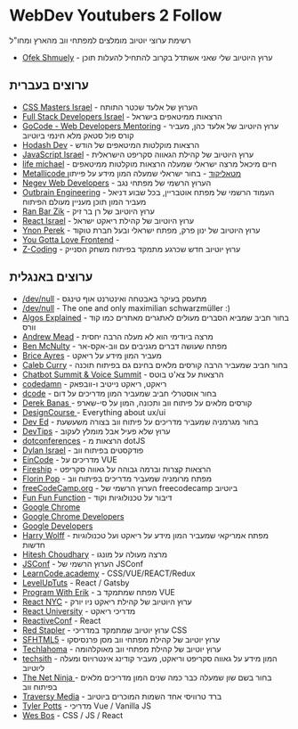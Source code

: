 # WebDev Youtubers 2 Follow

רשימת ערוצי יוטיוב מומלצים למפתחי ווב מהארץ ומחו"ל
* [Ofek Shmuely](https://www.youtube.com/channel/UCwNaFzCI9CpR0SObQe-dILg/videos) - ערוץ היוטיוב שלי שאני אשתדל בקרוב להתחיל להעלות תוכן

## ערוצים בעברית

* [CSS Masters Israel](https://www.youtube.com/channel/UCTJv3MtKko-T3gDGn5XFyPA/videos) - הערוץ של אלעד שכטר התותח
* [Full Stack Developers Israel](https://www.youtube.com/channel/UCV7lV9Lq2sc7t0QEKS4xH7A/videos) - הרצאות ממיטאפים בישראל
* [GoCode - Web Developers Mentoring](https://www.youtube.com/channel/UCIld0affiSkmp-KkEit3S_w/videos) - ערוץ היוטיוב של אלעד כהן, מעביר קורס פול סטאק מלא חינמי ביוטיוב
* [Hodash Dev](https://www.youtube.com/channel/UCRxPTwnAxtowaaHLwtjcKOQ/videos) - הרצאות מוקלטות המיטאפים של הודש 
* [JavaScript Israel](https://www.youtube.com/channel/UCyUEQd6gp05bO9FfMP4pz2g/videos) - ערוץ היוטיוב של קהילת הגאווה סקריפט הישראלית
* [life michael](https://www.youtube.com/channel/UCEE7YrcJBl-sOxRsqJ99rfQ/videos) - חיים מיכאל מרצה ישראלי שמעלה הרצאות מוקלטות ממיטאפים
* [Metallicode מטאליקוד](https://www.youtube.com/channel/UCgF28qGPeu_Tdfq0vTIMW8w/videos) - בחור ישראלי שמעלה המון מידע על פייתון
* [Negev Web Developers](https://www.youtube.com/channel/UCeb23koM86s-w9534jdRxIQ/videos) - הערוץ הרשמי של מפתחי נגב
* [Outbrain Engineering](https://www.youtube.com/channel/UCJLORR2uJglrKm-JlKV-rJA/videos) - העמוד הרשמי של מפתח אוטבריין, בכל שבוע דניאל מעביר המון תוכן מעניין מעולם הפיתוח
* [Ran Bar Zik](https://www.youtube.com/channel/UCxPN-JU3DsKwDgn5sTetNUQ/videos) - ערוץ היוטיוב של רן בר זיק
* [React Israel](https://www.youtube.com/channel/UC7AkWgJFP_hBoU0M7_n0prQ/videos) - ערוץ היוטיוב של קהילת ריאקט ישראל
* [Ynon Perek](youtube.com/channel/UCMgmeSgiQrVkYdJwl2aNe7Q/videos) - ערוץ היוטיוב של ינון פרק, מפתח ישראלי ובעל חברת טוקוד
* [You Gotta Love Frontend](https://www.youtube.com/channel/UCU-fOxx_kT5OARG0KiksiCA/videos) -
* [Z-Coding](https://www.youtube.com/channel/UCGiZAn_r1mg4W9F4NkiszKQ/videos) - ערוץ יוטיוב חדש שכרגע מתמקד בפיתוח משחק הסנייק



## ערוצים באנגלית

* [/dev/null](https://www.youtube.com/channel/UCGISJ8ZHkmIv1CaoHovK-Xw/videos) - מתעסק בעיקר באבטחה ואינטרנט אוף טינגס
* [/dev/null](https://www.youtube.com/channel/UCGISJ8ZHkmIv1CaoHovK-Xw/videos) - The one and only maximilian schwarzmüller :)
* [Algos Explained](https://www.youtube.com/channel/UCwsRKWt23kxOL1Fb73i0uUg/videos) - בחור חביב שמביא הסברים מעולים לאתגרים מאתרים כמו קוד וורס
* [Andrew Mead](https://www.youtube.com/channel/UCScXYvmDD7hyFVX6X5ZwE_Q/videos) - מרצה ביודימי הוא לא מעלה הרבה יחסית
* [Ben McNulty](https://www.youtube.com/channel/UC983OH5xI8R6Oy6HX2kBYTg/videos) - מפתח שעושה דברים מגניבים עם ווב-אקס-אר
* [Brice Ayres](https://www.youtube.com/channel/UC9nBRXEi-gthsZf8BBhp_Jw/videos) - מעביר המון מידע על ריאקט
* [Caleb Curry](https://www.youtube.com/channel/UCZUyPT9DkJWmS_DzdOi7RIA/videos) - בחור חביב שמעביר הרבה קורסים מלאים בחינם גם בפיתוח תוכנה
* [Chatbot Summit & Voice Summit](https://www.youtube.com/channel/UCipaXCYFu2eqeMjimBdIaPQ/videos) - הרצאות על צא'ט בוטס
* [codedamn](https://www.youtube.com/channel/UCJUmE61LxhbhudzUugHL2wQ/videos) - ריאקט, ריאקט נייטיב ו-וובפאק
* [dcode](https://www.youtube.com/channel/UCjX0FtIZBBVD3YoCcxnDC4g/videos) - בחור אוסטרלי חביב שמעביר המון מדריכים על דום 
* [Derek Banas ](https://www.youtube.com/user/derekbanas/videos) - קורסים מלאים על פיתוח ווב ותכונה, המון על סי-שארפ
* [DesignCourse ](https://www.youtube.com/channel/UCVyRiMvfUNMA1UPlDPzG5Ow/videos) - Everything about ux/ui
* [Dev Ed](https://www.youtube.com/channel/UClb90NQQcskPUGDIXsQEz5Q/videos) - בחור מגרמניה שמעביר מדריכים על פיתוח ווב בצורה משעשעת
* [DevTips](https://www.youtube.com/channel/UCyIe-61Y8C4_o-zZCtO4ETQ/videos) - ערוץ שלא פעיל אבל מומלץ לעקוב
* [dotconferences](https://www.youtube.com/channel/UCSRhwaM00ay0fasnsw6EXKA/videos) - הרצאות מ dotJS
* [Dylan Israel](https://www.youtube.com/channel/UC5Wi_NYysX-LfcqT3Hq9Faw/videos) - פודקסטים בפיתוח ווב
* [EinCode](https://www.youtube.com/channel/UCBA_4Q-Gk4bJxRrtpfdvTzw/videos) - מדריכים על VUE
* [Fireship](https://www.youtube.com/channel/UCsBjURrPoezykLs9EqgamOA/videos) - הרצאות קצרות וברמה גבוהה על גאווה סקריפט
* [Florin Pop](https://www.youtube.com/channel/UCeU-1X402kT-JlLdAitxSMA/videos) - מפתח מרומניה שמעביר מדריכים בפיתוח ווב
* [freeCodeCamp.org](https://www.youtube.com/channel/UC8butISFwT-Wl7EV0hUK0BQ/videos) - הערוץ הרשמי של freecodecamp ביוטיוב
* [Fun Fun Function](https://www.youtube.com/channel/UCO1cgjhGzsSYb1rsB4bFe4Q/videos) - דיבור על טכנולוגיות וקוד
* [Google Chrome](https://www.youtube.com/channel/UCL8ZULXASCc1I_oaOT0NaOQ/videos) 
* [Google Chrome Developers ](https://www.youtube.com/channel/UCnUYZLuoy1rq1aVMwx4aTzw/videos) 
* [Google Developers](https://www.youtube.com/channel/UC_x5XG1OV2P6uZZ5FSM9Ttw/videos) 
* [Harry Wolff](https://www.youtube.com/channel/UCgdeMp2ZBnovi12THmLc47g/videos) - מפתח אמריקאי שמעביר המון מידע על ריאקט ועל טכנולוגיות חדשות
* [Hitesh Choudhary](https://www.youtube.com/channel/UCXgGY0wkgOzynnHvSEVmE3A/videos) - מרצה מעולה על מונגו
* [JSConf](https://www.youtube.com/channel/UCzoVCacndDCfGDf41P-z0iA/videos) - הערוץ הרשמי של JSConf
* [LearnCode.academy](https://www.youtube.com/channel/UCVTlvUkGslCV_h-nSAId8Sw/videos) - CSS/VUE/REACT/Redux
* [LevelUpTuts](https://www.youtube.com/channel/UCyU5wkjgQYGRB0hIHMwm2Sg/videos) - React / Gatsby
* [Program With Erik](https://www.youtube.com/channel/UCshZ3rdoCLjDYuTR_RBubzw/videos) - מפתח שמתמקד ב VUE
* [React NYC](https://www.youtube.com/channel/UC87H0RRqawG6I7oWAf9i48g/videos) - ערוץ היוטיוב של קהילת ריאקט ניו יורק
* [React University](https://www.youtube.com/channel/UCx4a8EMmXx-6RuJlyAKASoQ/videos) - מדריכי ריאקט
* [ReactiveConf](https://www.youtube.com/channel/UCBHdUnixTWymmXBIw12Y8Qg/videos) - React
* [Red Stapler](https://www.youtube.com/channel/UCRthRrv06q1iOl86-tTKJhg/videos) - ערוץ יוטיוב שמתמקד במדריכי CSS 
* [SFHTML5](https://www.youtube.com/channel/UCyupHmJVuUGpCMzemHYnUqQ/videos) - ערוץ יוטיוב של קהילת מפתחי ווב מסן פרנסיסקו
* [Techlahoma](https://www.youtube.com/channel/UCnLf0pfqIpSfKuPZ0e9iiNQ/videos) - ערוץ יוטיוב של קהילת מפתחי ווב מאוקלהומה 
* [techsith](https://www.youtube.com/channel/UCbGZKLIHpox2l0whz6_RYyg/videos) - המון מידע על גאווה סקריפט וריאקט, מעביר קודינג אינטרויוס ומעלה ליוטיוב
* [The Net Ninja ](https://www.youtube.com/channel/UCW5YeuERMmlnqo4oq8vwUpg/videos) - בחור בשם שון שמעלה כבר כמה שנים המון מדריכים מלאים בפיתוח ווב
* [Traversy Media](https://www.youtube.com/channel/UC29ju8bIPH5as8OGnQzwJyA/videos) - ברד טרוויסי אחד השמות המוכרים ביוטיוב
* [Tyler Potts](https://www.youtube.com/channel/UCBBGM84ZOs7z5jpTQAaZ_Hg/videos) - מדריכי Vue / Vanilla JS
* [Wes Bos](https://www.youtube.com/channel/UCoebwHSTvwalADTJhps0emA/videos) - CSS / JS / React














